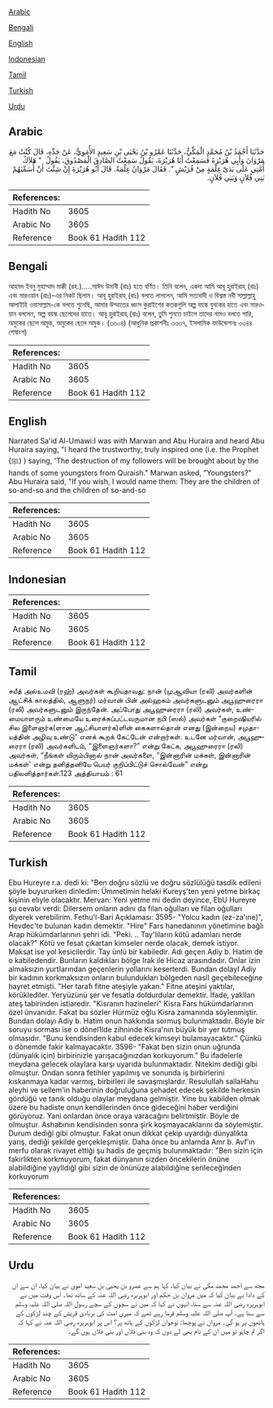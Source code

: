 [Arabic](#arabic)

[Bengali](#bengali)

[English](#english)

[Indonesian](#indonesian)

[Tamil](#tamil)

[Turkish](#turkish)

[Urdu](#urdu)

## Arabic


<div dir="rtl" lang="ar" style={{fontSize:'larger',backgroundColor:'#f8f9fa',padding:20}}>
حَدَّثَنَا أَحْمَدُ بْنُ مُحَمَّدٍ الْمَكِّيُّ، حَدَّثَنَا عَمْرُو بْنُ يَحْيَى بْنِ سَعِيدٍ الأُمَوِيُّ، عَنْ جَدِّهِ، قَالَ كُنْتُ مَعَ مَرْوَانَ وَأَبِي هُرَيْرَةَ فَسَمِعْتُ أَبَا هُرَيْرَةَ، يَقُولُ سَمِعْتُ الصَّادِقَ الْمَصْدُوقَ، يَقُولُ ‏ "‏ هَلاَكُ أُمَّتِي عَلَى يَدَىْ غِلْمَةٍ مِنْ قُرَيْشٍ ‏"‏‏.‏ فَقَالَ مَرْوَانُ غِلْمَةٌ‏.‏ قَالَ أَبُو هُرَيْرَةَ إِنْ شِئْتَ أَنْ أُسَمِّيَهُمْ بَنِي فُلاَنٍ وَبَنِي فُلاَنٍ‏.‏
</div>
<div style={{backgroundColor:'#f8f9fa',padding:20, marginBottom: 10}}><table> <thead> <tr> <th>References:</th> <th></th> </tr> </thead> <tbody><tr><td>Hadith No</td><td>3605</td></tr><tr><td>Arabic No</td><td>3605</td></tr><tr><td>Reference</td><td>Book 61 Hadith 112</td></tr></tbody></table></div>

## Bengali


<div dir="ltr" lang="bn" style={{fontSize:'larger',backgroundColor:'#f8f9fa',padding:20}}>
আহমদ ইবনু মুহাম্মাদ মাক্কী (রহ.).....সাঈদ উমাবী (রাঃ) হতে বর্ণিত। তিনি বলেন, একদা আমি আবূ হুরাইরাহ্ (রাঃ) এবং মারওয়ান (রাঃ)-এর নিকট ছিলাম। আবূ হুরাইরাহ্ (রাঃ) বলতে লাগলেন, আমি সত্যবাদী ও বিশ্বস্ত নবী সাল্লাল্লাহু আলাইহি ওয়াসাল্লাম-কে বলতে শুনেছি, আমার উম্মাতের ধ্বংস কুরাইশের কতকগুলি অল্প বয়স্ক যুবকের হাতে এবং মারওয়ান বললেন, অল্প বয়স্ক ছেলেদের হাতে। আবূ হুরাইরাহ্ (রাঃ) বলেন, তুমি শুনতে চাইলে তাদের নামও বলতে পারি, অমুকের ছেলে অমুক, অমুকের ছেলে অমুক। (৩৬০৪) (আধুনিক প্রকাশনীঃ ৩৩৩৭, ইসলামিক ফাউন্ডেশনঃ ৩৩৪৪ শেষাংশ)
</div>
<div style={{backgroundColor:'#f8f9fa',padding:20, marginBottom: 10}}><table> <thead> <tr> <th>References:</th> <th></th> </tr> </thead> <tbody><tr><td>Hadith No</td><td>3605</td></tr><tr><td>Arabic No</td><td>3605</td></tr><tr><td>Reference</td><td>Book 61 Hadith 112</td></tr></tbody></table></div>

## English


<div dir="ltr" lang="en" style={{fontSize:'larger',backgroundColor:'#f8f9fa',padding:20}}>
Narrated Sa'id Al-Umawi:I was with Marwan and Abu Huraira and heard Abu Huraira saying, "I heard the trustworthy, truly inspired one (i.e. the Prophet (ﷺ) ) saying, 'The destruction of my followers will be brought about by the hands of some youngsters from Quraish." Marwan asked, "Youngsters?" Abu Huraira said, "If you wish, I would name them: They are the children of so-and-so and the children of so-and-so
</div>
<div style={{backgroundColor:'#f8f9fa',padding:20, marginBottom: 10}}><table> <thead> <tr> <th>References:</th> <th></th> </tr> </thead> <tbody><tr><td>Hadith No</td><td>3605</td></tr><tr><td>Arabic No</td><td>3605</td></tr><tr><td>Reference</td><td>Book 61 Hadith 112</td></tr></tbody></table></div>

## Indonesian


<div dir="ltr" lang="id" style={{fontSize:'larger',backgroundColor:'#f8f9fa',padding:20}}>

</div>
<div style={{backgroundColor:'#f8f9fa',padding:20, marginBottom: 10}}><table> <thead> <tr> <th>References:</th> <th></th> </tr> </thead> <tbody><tr><td>Hadith No</td><td>3605</td></tr><tr><td>Arabic No</td><td>3605</td></tr><tr><td>Reference</td><td>Book 61 Hadith 112</td></tr></tbody></table></div>

## Tamil


<div dir="ltr" lang="ta" style={{fontSize:'larger',backgroundColor:'#f8f9fa',padding:20}}>
சயீத் அல்உமவி (ரஹ்) அவர்கள் கூறியதாவது: நான் (முஆவியா (ரலி) அவர்களின் ஆட்சிக் காலத்தில், ஆளுநர்) மர்வான் பின் அல்ஹகம் அவர்களுடனும் அபூஹுரைரா (ரலி) அவர்களுடனும் இருந்தேன். அப்போது அபூஹுரைரா (ரலி) அவர்கள், உண்மையாளரும் உண்மையே உரைக்கப்பட்டவருமான நபி (ஸல்) அவர்கள் “குறைஷியரில் சில இளைஞர்க(ளான ஆட்சியாளர்க)ளின் கைகளால்தான் எனது (இன்றைய) சமுதாயத்தின் அழிவு உண்டு” எனக் கூறக் கேட்டேன் என்றார்கள். உடனே மர்வான், அபூஹுரைரா (ரலி) அவர்களிடம், “இளைஞர்களா?” என்று கேட்க, அபூஹுரைரா (ரலி) அவர்கள், “நீங்கள் விரும்பினால் நான் அவர்களை, “இன்னாரின் மக்கள், இன்னாரின் மக்கள்' என்று தனித்தனியே பெயர் குறிப்பிட்டுச் சொல்வேன்” என்று பதிலளித்தார்கள்.123 அத்தியாயம் : 61
</div>
<div style={{backgroundColor:'#f8f9fa',padding:20, marginBottom: 10}}><table> <thead> <tr> <th>References:</th> <th></th> </tr> </thead> <tbody><tr><td>Hadith No</td><td>3605</td></tr><tr><td>Arabic No</td><td>3605</td></tr><tr><td>Reference</td><td>Book 61 Hadith 112</td></tr></tbody></table></div>

## Turkish


<div dir="ltr" lang="tr" style={{fontSize:'larger',backgroundColor:'#f8f9fa',padding:20}}>
Ebu Hureyre r.a. dedi ki: "Ben doğru sözlü ve doğru sözlülüğü tasdik edileni şöyle buyururken dinledim: Ümmetimin helaki Kureyş'ten yeni yetme birkaç kişinin eliyle olacaktır. Mervan: Yeni yetme mi dedin deyince, EbU Hureyre şu cevabı verdi: Dilersem onların adını da filan oğulları ve filan oğulları diyerek verebilirim. Fethu'l-Bari Açıklaması: 3595- "Yolcu kadın (ez-za'ıne)", Hevdec'te bulunan kadın demektir. "Hire" Fars hanedanının yönetimine bağlı Arap hükümdarlarının şehri idi. "Peki. .. Tay'lıların kötü adamları nerde olacak?" Kötü ve fesat çıkartan kimseler nerde olacak, demek istiyor. Maksat ise yol kesicilerdir. Tay ünlü bir kabiledir. Adı geçen Adiy b. Hatim de o kabiledendir. BunIarın kaIdıkları böIge Irak ile Hicaz arasındadır. OnIar izin almaksızın yurtIarından geçenIerin yollarını keserterdi. Bundan doIayl Adiy bir kadının korkmaksızın onların buIundukIarı böIgeden naslI geçebileceğine hayret etmişti. "Her tarafı fitne ateşiyle yakan." Fitne ateşini yaktılar, körüklediler. Yeryüzünü şer ve fesatIa doIdurdular demektir. İfade, yaklIan ateş tabirinden istiaredir. "Kisranın hazineIeri" Kisra Fars hükümdarlarının özeI ünvanıdır. Fakat bu sözIer Hürmüz oğIu Kisra zamanında söyIenmiştir. Bundan dolayı Adiy b. Hatim onun hakkında sormuş buIunmaktadır. BöyIe bir soruyu sorması ise o dönel1lde zihninde Kisra'nın büyük bir yer tutmuş oImasıdır. "Bunu kendisinden kabuI edecek kimseyi buIamayacaktır." Çünkü o dönemde fakir kalmayacaktır. 3596- "Fakat ben sizin onun uğrunda (dünyalık için) birbirinizIe yarışacağınızdan korkuyorum." Bu ifadeIerle meydana geIecek oIayIara karşı uyarıda buIunmaktadır. Nitekim dediği gibi oImuştur. Ondan sonra fetihIer yapıImış ve sonunda iş birbirlerini kıskanmaya kadar varmış, birbirleri ile savaşmışIardır. ResuIuIlah sallaHahu aleyhi ve sellem'in haberinin doğruIuğuna şehadet edecek şekilde herkesin gördüğü ve tanık oIduğu oIayIar meydana gelmiştir. Yine bu kabilden oImak üzere bu hadiste onun kendilerinden önce gideceğini haber verdiğini görüyoruz. Yani onIardan önce oraya varacağını belirtmiştir. Böyle de oImuştur. Ashabının kendisinden sonra şirk koşmayacakIarını da söylemiştir. Durum dediği gibi oImuştur. Fakat onun dikkat çekip uyardığı dünyalıkta yarış, dediği şekilde gerçekIeşmiştir. Daha önce bu anIamda Amr b. Avf'ın merfu oIarak rivayet ettiği şu hadis de geçmiş buIunmaktadır: "Ben sizin için fakirlikten korkmuyorum, fakat dünyanın sizden öncekilerin önüne alabildiğine yaylIdığl gibi sizin de önünüze aIabildiğine seriIeceğinden korkuyorum
</div>
<div style={{backgroundColor:'#f8f9fa',padding:20, marginBottom: 10}}><table> <thead> <tr> <th>References:</th> <th></th> </tr> </thead> <tbody><tr><td>Hadith No</td><td>3605</td></tr><tr><td>Arabic No</td><td>3605</td></tr><tr><td>Reference</td><td>Book 61 Hadith 112</td></tr></tbody></table></div>

## Urdu


<div dir="rtl" lang="ur" style={{fontSize:'larger',backgroundColor:'#f8f9fa',padding:20}}>
مجھ سے احمد محمد مکی نے بیان کیا، کہا ہم سے عمرو بن یحییٰ بن سعید اموی نے بیان کیا، ان سے ان کے دادا نے بیان کیا کہ میں مروان بن حکم اور ابوہریرہ رضی اللہ عنہ کے ساتھ تھا۔ اس وقت میں نے ابوہریرہ رضی اللہ عنہ سے سنا، انہوں نے کہا کہ میں نے سچوں کے سچے رسول اللہ صلی اللہ علیہ وسلم سے سنا ہے۔ آپ صلی اللہ علیہ وسلم فرما رہے تھے کہ میری امت کی بربادی قریش کے چند لڑکوں کے ہاتھوں پر ہو گی۔ مروان نے پوچھا: نوجوان لڑکوں کے ہاتھ پر؟ اس پر ابوہریرہ رضی اللہ عنہ نے کہا کہ اگر تم چاہو تو میں ان کے نام بھی لے دوں کہ وہ بنی فلاں اور بنی فلاں ہوں گے۔
</div>
<div style={{backgroundColor:'#f8f9fa',padding:20, marginBottom: 10}}><table> <thead> <tr> <th>References:</th> <th></th> </tr> </thead> <tbody><tr><td>Hadith No</td><td>3605</td></tr><tr><td>Arabic No</td><td>3605</td></tr><tr><td>Reference</td><td>Book 61 Hadith 112</td></tr></tbody></table></div>
